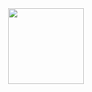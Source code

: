 <div dir="auto" align = "center">

  <img height="150em" src="https://camo.githubusercontent.com/" data-canonical-src="https://github-readme-stats.vercel.app/api/top-langs/?username=PedroTDrehmer&amp;layout=compact&amp;langs_count=300&amp;theme=dark" style="max-width: 100%;">

</div>
